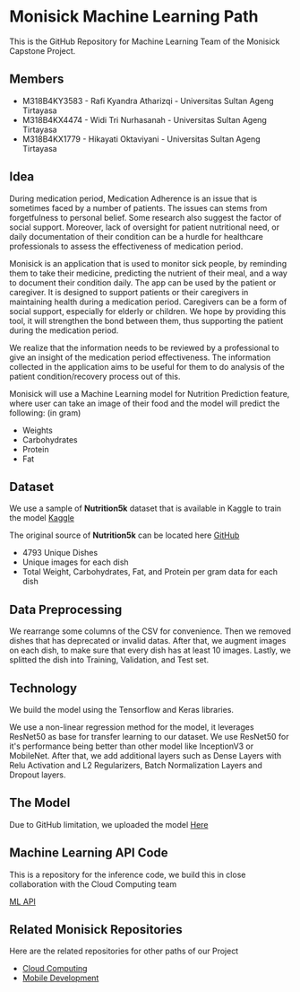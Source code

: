 
# Monisick Machine Learning Path

This is the GitHub Repository for Machine Learning Team of the Monisick Capstone Project.




## Members
- M318B4KY3583 - Rafi Kyandra Atharizqi - Universitas Sultan Ageng Tirtayasa
- M318B4KX4474 - Widi Tri Nurhasanah - Universitas Sultan Ageng Tirtayasa
- M318B4KX1779 - Hikayati Oktaviyani - Universitas Sultan Ageng Tirtayasa
## Idea
During medication period, Medication Adherence is an issue that is sometimes faced by a number of patients.  The issues can stems from forgetfulness to personal belief. Some research also suggest the factor of social support.  Moreover, lack of oversight for patient nutritional need, or daily documentation of their condition can be a hurdle for healthcare professionals to assess the effectiveness of medication period.

Monisick is an application that is used to monitor sick people, by reminding them to take their medicine, predicting the nutrient of their meal, and a way to document their condition daily. The app can be used by the patient or caregiver.  It is designed to support patients or their caregivers in maintaining health during a medication period. Caregivers can be a form of social support, especially for elderly or children. We hope by providing this tool, it will strengthen the bond between them, thus supporting the patient during the medication period.

We realize that the information needs to be reviewed by a professional to give an insight of the medication period effectiveness. The information collected in the application aims to be useful for them to do analysis of the patient condition/recovery process out of this.

Monisick will use a Machine Learning model for Nutrition Prediction feature, where user can take an image of their food and the model will predict the following: (in gram)

- Weights
- Carbohydrates
- Protein
- Fat


## Dataset

We use a sample of **Nutrition5k** dataset that is available in Kaggle to train the model
[Kaggle](https://www.kaggle.com/datasets/zygmuntyt/nutrition5k-dataset-side-angle-images)




The original source of **Nutrition5k** can be located here
[GitHub](https://github.com/google-research-datasets/Nutrition5k)

- 4793 Unique Dishes
- Unique images for each dish
- Total Weight, Carbohydrates, Fat, and Protein per gram data for each dish
## Data Preprocessing
We rearrange some columns of the CSV for convenience. Then we removed dishes that has deprecated or invalid datas. After that, we augment images on each dish, to make sure that every dish has at least 10 images. Lastly, we splitted the dish into Training, Validation, and Test set.
## Technology
We build the model using the Tensorflow and Keras libraries.

We use a non-linear regression method for the model, it leverages ResNet50 as base for transfer learning to our dataset. We use ResNet50 for it's performance being better than other model like InceptionV3 or MobileNet. After that, we add additional layers such as Dense Layers with Relu Activation and L2 Regularizers, Batch Normalization Layers and Dropout layers. 


## The Model
Due to GitHub limitation, we uploaded the model [Here](https://drive.google.com/file/d/12s3jkJhuIVmiFc4SDDjXBvzoPIkr_oO7/view?usp=drive_link)
## Machine Learning API Code
This is a repository for the inference code, we build this in close collaboration with the Cloud Computing team

[ML API](https://www.kaggle.com/datasets/zygmuntyt/nutrition5k-dataset-side-angle-images)
## Related Monisick Repositories
Here are the related repositories for other paths of our Project

- [Cloud Computing](https://github.com/KyandraAtharizqi/CapstoneGithub_Monisick_ML)
- [Mobile Development](https://github.com/HassZen/Monisick)
